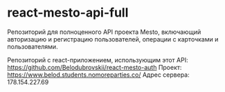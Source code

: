 # react-mesto-api-full
Репозиторий для полноценного API проекта Mesto, включающий авторизацию и регистрацию пользователей, операции с карточками и пользователями.

Репозиторий с react-приложением, использующим этот API: <https://github.com/Belodubrovskii/react-mesto-auth>
Проект: <https://www.belod.students.nomoreparties.co/>
Адрес сервера: 178.154.227.69
